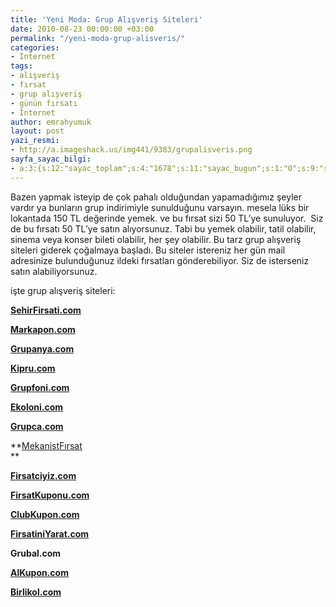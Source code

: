 ```yaml
---
title: 'Yeni Moda: Grup Alışveriş Siteleri'
date: 2010-08-23 00:00:00 +03:00
permalink: "/yeni-moda-grup-alisveris/"
categories:
- İnternet
tags:
- alışveriş
- fırsat
- grup alışveriş
- günün fırsatı
- İnternet
author: emrahyumuk
layout: post
yazi_resmi:
- http://a.imageshack.us/img441/9383/grupalisveris.png
sayfa_sayac_bilgi:
- a:3:{s:12:"sayac_toplam";s:4:"1678";s:11:"sayac_bugun";s:1:"0";s:9:"son_okuma";s:10:"1364913656";}
---
```


Bazen yapmak isteyip de çok pahalı olduğundan yapamadığımız şeyler vardır ya bunların grup indirimiyle sunulduğunu varsayın. mesela lüks bir lokantada 150 TL değerinde yemek. ve bu fırsat sizi 50 TL&#8217;ye sunuluyor.  Siz de bu fırsatı 50 TL&#8217;ye satın alıyorsunuz. Tabi bu yemek olabilir, tatil olabilir, sinema veya konser bileti olabilir, her şey olabilir. Bu tarz grup alışveriş siteleri giderek çoğalmaya başladı. Bu siteler istereniz her gün mail adresinize bulunduğunuz ildeki fırsatları gönderebiliyor. Siz de isterseniz satın alabiliyorsunuz.

işte grup alışveriş siteleri:

<!--more-->

**<a href="http://www.sehirfirsati.com/" target="_blank">SehirFirsati.com</a>**

<a href="http://www.markapon.com/" target="_blank"><strong>Markapon.com</strong></a>

<a href="http://www.grupanya.com/" target="_blank"><strong>Grupanya.com</strong></a>

<a href="http://kipru.com/" target="_blank"><strong>Kipru.com</strong></a>

<a href="http://grupfoni.com/" target="_blank"><strong>Grupfoni.com</strong></a>

<a href="http://ekoloni.com/" target="_blank"><strong>Ekoloni.com</strong></a>

**<a href="http://www.grupca.com/" target="_blank">Grupca.com</a>**

**<a href="http://firsat.mekanist.net/" target="_blank">MekanistFırsat</a>  
**

<a href="http://firsatciyiz.com/" target="_blank"><strong>Firsatciyiz.com</strong></a>

**<a href="http://www.firsatkuponu.com/" target="_blank"><strong>FirsatKuponu.com</strong></a>**

<a href="http://www.clubkupon.com/" target="_blank"><strong>ClubKupon.com</strong></a>

<a href="http://firsatiniyarat.com/" target="_blank"><strong>FirsatiniYarat.com</strong></a>

**Grubal.com**

<a href="http://alkupon.com/" target="_blank"><strong>AlKupon.com</strong></a>

<a href="http://www.birlikol.com/" target="_blank"><strong>Birlikol.com</strong></a>